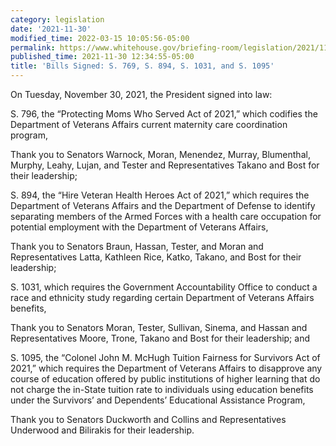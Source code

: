 ```yaml
---
category: legislation
date: '2021-11-30'
modified_time: 2022-03-15 10:05:56-05:00
permalink: https://www.whitehouse.gov/briefing-room/legislation/2021/11/30/bills-signed-bills-signed-s-769-s-894-s-1031-and-s-1095/
published_time: 2021-11-30 12:34:55-05:00
title: 'Bills Signed: S. 769, S. 894, S. 1031, and S. 1095'
---
```

 
On Tuesday, November 30, 2021, the President signed into law:

S. 796, the “Protecting Moms Who Served Act of 2021,” which codifies the
Department of Veterans Affairs current maternity care coordination
program,

Thank you to Senators Warnock, Moran, Menendez, Murray, Blumenthal,
Murphy, Leahy, Lujan, and Tester and Representatives Takano and Bost for
their leadership;

S. 894, the “Hire Veteran Health Heroes Act of 2021,” which requires the
Department of Veterans Affairs and the Department of Defense to identify
separating members of the Armed Forces with a health care occupation for
potential employment with the Department of Veterans Affairs,

Thank you to Senators Braun, Hassan, Tester, and Moran and
Representatives Latta, Kathleen Rice, Katko, Takano, and Bost for their
leadership;

S. 1031, which requires the Government Accountability Office to conduct
a race and ethnicity study regarding certain Department of Veterans
Affairs benefits,

Thank you to Senators Moran, Tester, Sullivan, Sinema, and Hassan and
Representatives Moore, Trone, Takano and Bost for their leadership; and

S. 1095, the “Colonel John M. McHugh Tuition Fairness for Survivors Act
of 2021,” which requires the Department of Veterans Affairs to
disapprove any course of education offered by public institutions of
higher learning that do not charge the in-State tuition rate to
individuals using education benefits under the Survivors’ and
Dependents’ Educational Assistance Program,

Thank you to Senators Duckworth and Collins and Representatives
Underwood and Bilirakis for their leadership.

